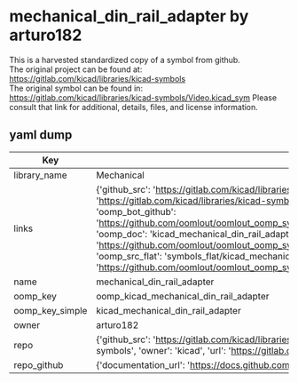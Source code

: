 # mechanical_din_rail_adapter by arturo182  
This is a harvested standardized copy of a symbol from github.  
The original project can be found at:  
https://gitlab.com/kicad/libraries/kicad-symbols  
The original symbol can be found in:
https://gitlab.com/kicad/libraries/kicad-symbols/Video.kicad_sym
Please consult that link for additional, details, files, and license information.  
## yaml dump  
| Key | Value |  
| --- | --- |  
| library_name | Mechanical |  
| links | {'github_src': 'https://gitlab.com/kicad/libraries/kicad-symbols/Video.kicad_sym', 'github_src_repo': 'https://gitlab.com/kicad/libraries/kicad-symbols', 'oomp_bot': 'kicad_mechanical_din_rail_adapter/working', 'oomp_bot_github': 'https://github.com/oomlout/oomlout_oomp_symbol_bot/tree/main/kicad_mechanical_din_rail_adapter/working', 'oomp_doc': 'kicad_mechanical_din_rail_adapter/working', 'oomp_doc_github': 'https://github.com/oomlout/oomlout_oomp_symbol_doc/tree/main/kicad_mechanical_din_rail_adapter/working', 'oomp_src_flat': 'symbols_flat/kicad_mechanical_din_rail_adapter/working', 'oomp_src_flat_github': 'https://github.com/oomlout/oomlout_oomp_symbol_src/tree/main/kicad_mechanical_din_rail_adapter/working'} |  
| name | mechanical_din_rail_adapter |  
| oomp_key | oomp_kicad_mechanical_din_rail_adapter |  
| oomp_key_simple | kicad_mechanical_din_rail_adapter |  
| owner | arturo182 |  
| repo | {'github_src': 'https://gitlab.com/kicad/libraries/kicad-symbols/Video.kicad_sym', 'name': 'libraries/kicad-symbols', 'owner': 'kicad', 'url': 'https://gitlab.com/kicad/libraries/kicad-symbols'} |  
| repo_github | {'documentation_url': 'https://docs.github.com/rest/repos/repos#get-a-repository', 'message': 'Not Found'} |  

